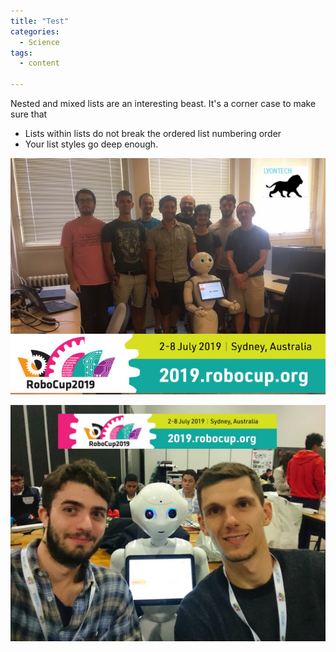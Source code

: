 ```yaml
---
title: "Test"
categories:
  - Science
tags:
  - content

---
```


Nested and mixed lists are an interesting beast. It's a corner case to make sure that

* Lists within lists do not break the ordered list numbering order
* Your list styles go deep enough.

![Part of the team, support from Lyon](/assets/images/sydney2019/team_part.jpg)

![reduce but efficient team present at sydney](/assets/images/sydney2019/benoit_vincent.jpg)
